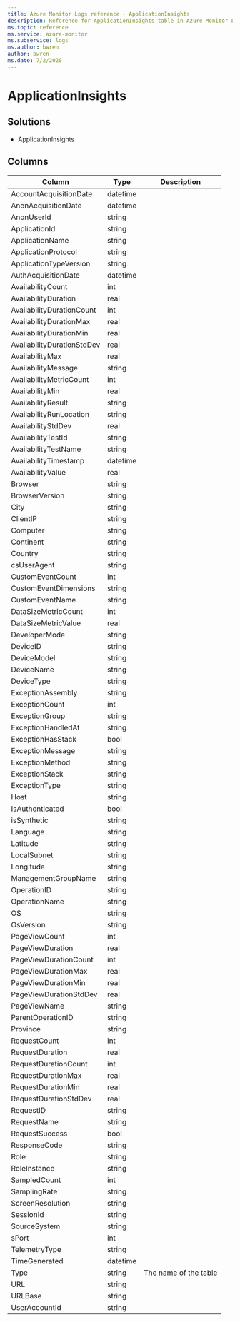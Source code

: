 ```yaml
---
title: Azure Monitor Logs reference - ApplicationInsights
description: Reference for ApplicationInsights table in Azure Monitor Logs.
ms.topic: reference
ms.service: azure-monitor
ms.subservice: logs
ms.author: bwren
author: bwren
ms.date: 7/2/2020
---
```


# ApplicationInsights

 

## Solutions

- ApplicationInsights




## Columns

|Column|Type|Description|
|---|---|---|
|AccountAcquisitionDate|datetime||
|AnonAcquisitionDate|datetime||
|AnonUserId|string||
|ApplicationId|string||
|ApplicationName|string||
|ApplicationProtocol|string||
|ApplicationTypeVersion|string||
|AuthAcquisitionDate|datetime||
|AvailabilityCount|int||
|AvailabilityDuration|real||
|AvailabilityDurationCount|int||
|AvailabilityDurationMax|real||
|AvailabilityDurationMin|real||
|AvailabilityDurationStdDev|real||
|AvailabilityMax|real||
|AvailabilityMessage|string||
|AvailabilityMetricCount|int||
|AvailabilityMin|real||
|AvailabilityResult|string||
|AvailabilityRunLocation|string||
|AvailabilityStdDev|real||
|AvailabilityTestId|string||
|AvailabilityTestName|string||
|AvailabilityTimestamp|datetime||
|AvailabilityValue|real||
|Browser|string||
|BrowserVersion|string||
|City|string||
|ClientIP|string||
|Computer|string||
|Continent|string||
|Country|string||
|csUserAgent|string||
|CustomEventCount|int||
|CustomEventDimensions|string||
|CustomEventName|string||
|DataSizeMetricCount|int||
|DataSizeMetricValue|real||
|DeveloperMode|string||
|DeviceID|string||
|DeviceModel|string||
|DeviceName|string||
|DeviceType|string||
|ExceptionAssembly|string||
|ExceptionCount|int||
|ExceptionGroup|string||
|ExceptionHandledAt|string||
|ExceptionHasStack|bool||
|ExceptionMessage|string||
|ExceptionMethod|string||
|ExceptionStack|string||
|ExceptionType|string||
|Host|string||
|IsAuthenticated|bool||
|isSynthetic|string||
|Language|string||
|Latitude|string||
|LocalSubnet|string||
|Longitude|string||
|ManagementGroupName|string||
|OperationID|string||
|OperationName|string||
|OS|string||
|OsVersion|string||
|PageViewCount|int||
|PageViewDuration|real||
|PageViewDurationCount|int||
|PageViewDurationMax|real||
|PageViewDurationMin|real||
|PageViewDurationStdDev|real||
|PageViewName|string||
|ParentOperationID|string||
|Province|string||
|RequestCount|int||
|RequestDuration|real||
|RequestDurationCount|int||
|RequestDurationMax|real||
|RequestDurationMin|real||
|RequestDurationStdDev|real||
|RequestID|string||
|RequestName|string||
|RequestSuccess|bool||
|ResponseCode|string||
|Role|string||
|RoleInstance|string||
|SampledCount|int||
|SamplingRate|string||
|ScreenResolution|string||
|SessionId|string||
|SourceSystem|string||
|sPort|int||
|TelemetryType|string||
|TimeGenerated|datetime||
|Type|string|The name of the table|
|URL|string||
|URLBase|string||
|UserAccountId|string||
